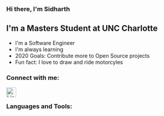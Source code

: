 ### Hi there, I'm Sidharth

## I'm a Masters Student at UNC Charlotte
- I'm a Software Engineer
- I'm always learning
- 2020 Goals: Contribute more to Open Source projects
- Fun fact: I love to draw and ride motorcyles

### Connect with me:
[<img align="left" alt="LinkedIn" width="26px" src="https://cdn.jsdelivr.net/npm/simple-icons@3.5.0/icons/linkedin.svg" />][linkedin]

<br>

### Languages and Tools:



[linkedin]: https://www.linkedin.com/in/sidharth-panda/
